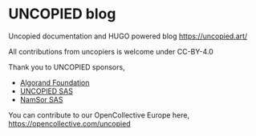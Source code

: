 # UNCOPIED blog

Uncopied documentation and HUGO powered blog
https://uncopied.art/

All contributions from uncopiers is welcome under CC-BY-4.0

Thank you to UNCOPIED sponsors,
* [Algorand Foundation](https://algorand.foundation/)
* [UNCOPIED SAS](https://uncopied.art)
* [NamSor SAS](https://www.namsor.com)

You can contribute to our OpenCollective Europe here,
https://opencollective.com/uncopied

